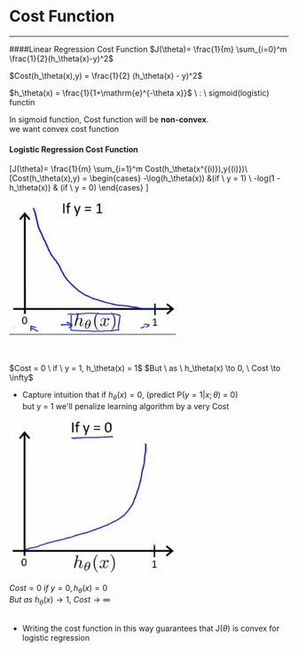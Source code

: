 # Cost Function

-------------

####Linear Regression Cost Function
$J(\theta)= \frac{1}{m} \sum_{i=0}^m \frac{1}{2}(h_\theta(x)-y)^2$

$Cost(h_\theta(x),y) = \frac{1}{2} (h_\theta(x) - y)^2$

$h_\theta(x) = \frac{1}{1+\mathrm{e}^{-\theta x}}$ \ : \ sigmoid(logistic) functin

In sigmoid function, Cost function will be __non-convex__.  
we want convex cost function

#### Logistic Regression Cost Function
\[J(\theta)= \frac{1}{m} \sum_{i=1}^m Cost(h_\theta(x^{(i)}),y{(i)})\\
\[Cost(h_\theta(x),y) =
    \begin{cases}
        -\log(h_\theta(x)) &(if \  y = 1) \\
        -log(1 - h_\theta(x)) & (if \  y = 0)
    \end{cases}
\]

![](image/sigmoid_regression_y1.png)

<br/>
<br/>
$Cost = 0 \ if \ y = 1, h_\theta(x) = 1$  
$But \ as \ h_\theta(x) \to 0, \ Cost \to \infty$  

- Capture intuition that if $h_\theta(x) = 0$, (predict P($y=1|x;\theta$) = 0)  
but y = 1 we'll penalize learning algorithm by a very Cost

![](image/sigmoid_regression_y0.png)

$Cost = 0 \ if \ y = 0, h_\theta(x) = 0$  
$But \ as \ h_\theta(x) \to 1, \ Cost \to \infty$  
<br/>

- Writing the cost function in this way guarantees that J($\theta$) is convex for logistic regression
